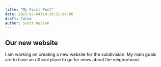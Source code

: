 ```yaml
---
title: "My First Post"
date: 2023-03-04T14:39:31-06:00
draft: false
author: Scott Nelson
---
```


## Our new website

I am working on creating a new website for the subdivision.  My main
goals are to have an official place to go for news about the neighorhood.
